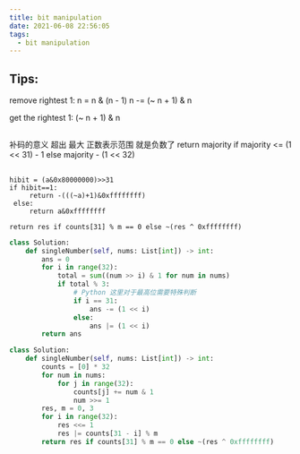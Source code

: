 ```yaml
---
title: bit manipulation
date: 2021-06-08 22:56:05
tags:
  - bit manipulation
---
```


## Tips:
remove rightest 1:
    n = n & (n - 1)
    n -= (~ n + 1) & n

get the rightest 1:
    (~ n + 1) & n

##
补码的意义
超出 最大 正数表示范围 就是负数了
return majority if majority <= (1 << 31) - 1 else majority - (1 << 32)

##
    hibit = (a&0x80000000)>>31
    if hibit==1:
         return -(((~a)+1)&0xffffffff)
     else:
         return a&0xffffffff

    return res if counts[31] % m == 0 else ~(res ^ 0xffffffff)

```python
class Solution:
    def singleNumber(self, nums: List[int]) -> int:
        ans = 0
        for i in range(32):
            total = sum((num >> i) & 1 for num in nums)
            if total % 3:
                # Python 这里对于最高位需要特殊判断  
                if i == 31:
                    ans -= (1 << i)
                else:
                    ans |= (1 << i)
        return ans
```

```python
class Solution:
    def singleNumber(self, nums: List[int]) -> int:
        counts = [0] * 32
        for num in nums:
            for j in range(32):
                counts[j] += num & 1
                num >>= 1
        res, m = 0, 3
        for i in range(32):
            res <<= 1
            res |= counts[31 - i] % m
        return res if counts[31] % m == 0 else ~(res ^ 0xffffffff)
```